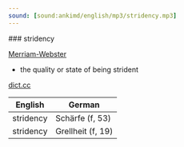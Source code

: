 ```yaml
---
sound: [sound:ankimd/english/mp3/stridency.mp3]
---
```


\### stridency

[Merriam-Webster](https://www.merriam-webster.com/dictionary/stridency)

- the quality or state of being strident

[dict.cc](https://www.dict.cc/stridency)

| English        | German       |
| -------------- | ------------ |
| stridency | Schärfe (f, 53) |
| stridency | Grellheit (f, 19) |
